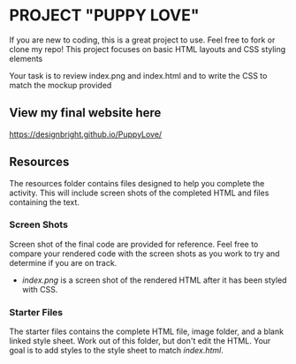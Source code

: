 # PROJECT "PUPPY LOVE"

If you are new to coding, this is a great project to use. Feel free to fork or clone my repo!
This project focuses on basic HTML layouts and CSS styling elements

Your task is to review index.png and index.html and to write the CSS to match the mockup provided

## View my final website here 
https://designbright.github.io/PuppyLove/

## Resources

The resources folder contains files designed to help you complete the activity. This will include screen shots of the completed HTML and files containing the text.

### Screen Shots

Screen shot of the final code are provided for reference. Feel free to compare your rendered code with the screen shots as you work to try and determine if you are on track.

- *index.png* is a screen shot of the rendered HTML after it has been styled with CSS.

### Starter Files

The starter files contains the complete HTML file, image folder, and a blank linked style sheet. Work out of this folder, but don't edit the HTML. Your goal is to add styles to the style sheet to match *index.html*.



